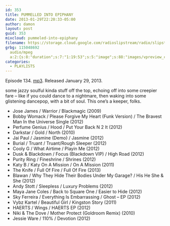 ```yaml
---
id: 353
title: PUMMELLED INTO EPIPHANY
date: 2013-01-29T22:20:33-05:00
author: damon
layout: post
guid: 353
mixcloud: pummeled-into-epiphany
filename: https://storage.cloud.google.com/radioslipstream/radio/slipstream-134.mp3
grbg: 115048692
  audio/mpeg
  a:2:{s:8:"duration";s:7:"1:19:53";s:5:"image";s:88:"images/vpreview_center.png";}
categories:
  - PLAYLISTS
---
```


Episode 134. [mp3](https://storage.cloud.google.com/radioslipstream/radio/slipstream-134.mp3). Released January 29, 2013.

some jazzy soulful kinda stuff off the top, echoing off into some creepier fare – like if you could dance to a nightmare, then waking into some glistening dancepop, with a bit of soul. This one’s a keeper, folks.

- Jose James / Warrior / Blackmagic (2009)
- Bobby Womack / Please Forgive My Heart (Funk Version) / The Bravest Man In the Universe Single (2012)
- Perfume Genius / Hood / Put Your Back N 2 It (2012)
- Darkstar / Gold / North (2010)
- Jai Paul / Jasmine (Demo) / Jasmine (2012)
- Burial / Truant / Truant/Rough Sleeper (2012)
- Cooly G / What Airtime / Playin Me (2012)
- Dusk & Blackdown / Focus (Blackdown VIP) / High Road (2012)
- Purity Ring / Fineshrine / Shrines (2012)
- Katy B / Katy On A Mission / On A Mission (2011)
- The Knife / Full Of Fire / Full Of Fire (2013)
- Blawan / Why They Hide Their Bodies Under My Garage? / His He She & She (2012)
- Andy Stott / Sleepless / Luxury Problems (2012)
- Maya Jane Coles / Back to Square One / Easier to Hide (2012)
- Sky Ferreira / Everything Is Embarrassing / Ghost – EP (2012)
- Vybz Kartel / Beautiful Girl / Kingston Story (2011)
- HAERTS / Wings / HAERTS EP (2012)
- Niki & The Dove / Mother Protect (Goldroom Remix) (2010)
- Jessie Ware / 110% / Devotion (2012)
